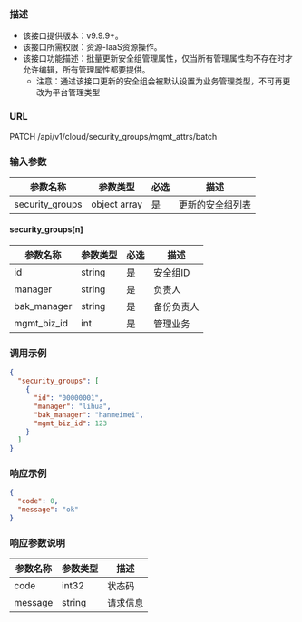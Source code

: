 ### 描述

- 该接口提供版本：v9.9.9+。
- 该接口所需权限：资源-IaaS资源操作。
- 该接口功能描述：批量更新安全组管理属性，仅当所有管理属性均不存在时才允许编辑，所有管理属性都要提供。
  - 注意：通过该接口更新的安全组会被默认设置为业务管理类型，不可再更改为平台管理类型

### URL

PATCH /api/v1/cloud/security_groups/mgmt_attrs/batch

### 输入参数

| 参数名称            | 参数类型         | 必选 | 描述       |
|-----------------|--------------|----|----------|
| security_groups | object array | 是  | 更新的安全组列表 |

#### security_groups[n]

| 参数名称        | 参数类型   | 必选 | 描述    |
|-------------|--------|----|-------|
| id          | string | 是  | 安全组ID |
| manager     | string | 是  | 负责人   |
| bak_manager | string | 是  | 备份负责人 |
| mgmt_biz_id | int    | 是  | 管理业务  |

### 调用示例

```json
{
  "security_groups": [
    {
      "id": "00000001",
      "manager": "lihua",
      "bak_manager": "hanmeimei",
      "mgmt_biz_id": 123
    }
  ]
}
```

### 响应示例

```json
{
  "code": 0,
  "message": "ok"
}
```

### 响应参数说明

| 参数名称    | 参数类型   | 描述   |
|---------|--------|------|
| code    | int32  | 状态码  |
| message | string | 请求信息 |
